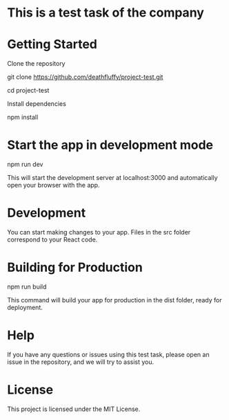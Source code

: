 # This is a test task of the company

# Getting Started

Clone the repository

git clone https://github.com/deathfluffy/project-test.git

cd project-test

Install dependencies

npm install

# Start the app in development mode

npm run dev

This will start the development server at localhost:3000 and automatically open your browser with the app.

# Development

You can start making changes to your app. Files in the src folder correspond to your React code.

# Building for Production

npm run build

This command will build your app for production in the dist folder, ready for deployment.

# Help

If you have any questions or issues using this test task, please open an issue in the repository, and we will try to assist you.

# License

This project is licensed under the MIT License.
